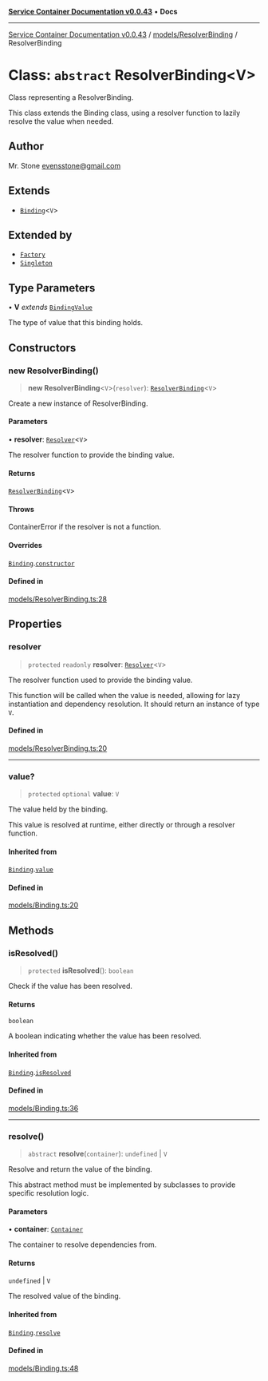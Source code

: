 [**Service Container Documentation v0.0.43**](../../../README.md) • **Docs**

***

[Service Container Documentation v0.0.43](../../../modules.md) / [models/ResolverBinding](../README.md) / ResolverBinding

# Class: `abstract` ResolverBinding\<V\>

Class representing a ResolverBinding.

This class extends the Binding class, using a resolver function to lazily resolve the value when needed.

## Author

Mr. Stone <evensstone@gmail.com>

## Extends

- [`Binding`](../../Binding/classes/Binding.md)\<`V`\>

## Extended by

- [`Factory`](../../Factory/classes/Factory.md)
- [`Singleton`](../../Singleton/classes/Singleton.md)

## Type Parameters

• **V** *extends* [`BindingValue`](../../../declarations/type-aliases/BindingValue.md)

The type of value that this binding holds.

## Constructors

### new ResolverBinding()

> **new ResolverBinding**\<`V`\>(`resolver`): [`ResolverBinding`](ResolverBinding.md)\<`V`\>

Create a new instance of ResolverBinding.

#### Parameters

• **resolver**: [`Resolver`](../../../declarations/type-aliases/Resolver.md)\<`V`\>

The resolver function to provide the binding value.

#### Returns

[`ResolverBinding`](ResolverBinding.md)\<`V`\>

#### Throws

ContainerError if the resolver is not a function.

#### Overrides

[`Binding`](../../Binding/classes/Binding.md).[`constructor`](../../Binding/classes/Binding.md#constructors)

#### Defined in

[models/ResolverBinding.ts:28](https://github.com/stonemjs/service-container/blob/f563ebfbcf5ea11d75901c138f530235ce2f4c94/src/models/ResolverBinding.ts#L28)

## Properties

### resolver

> `protected` `readonly` **resolver**: [`Resolver`](../../../declarations/type-aliases/Resolver.md)\<`V`\>

The resolver function used to provide the binding value.

This function will be called when the value is needed, allowing for lazy instantiation
and dependency resolution. It should return an instance of type `V`.

#### Defined in

[models/ResolverBinding.ts:20](https://github.com/stonemjs/service-container/blob/f563ebfbcf5ea11d75901c138f530235ce2f4c94/src/models/ResolverBinding.ts#L20)

***

### value?

> `protected` `optional` **value**: `V`

The value held by the binding.

This value is resolved at runtime, either directly or through a resolver function.

#### Inherited from

[`Binding`](../../Binding/classes/Binding.md).[`value`](../../Binding/classes/Binding.md#value)

#### Defined in

[models/Binding.ts:20](https://github.com/stonemjs/service-container/blob/f563ebfbcf5ea11d75901c138f530235ce2f4c94/src/models/Binding.ts#L20)

## Methods

### isResolved()

> `protected` **isResolved**(): `boolean`

Check if the value has been resolved.

#### Returns

`boolean`

A boolean indicating whether the value has been resolved.

#### Inherited from

[`Binding`](../../Binding/classes/Binding.md).[`isResolved`](../../Binding/classes/Binding.md#isresolved)

#### Defined in

[models/Binding.ts:36](https://github.com/stonemjs/service-container/blob/f563ebfbcf5ea11d75901c138f530235ce2f4c94/src/models/Binding.ts#L36)

***

### resolve()

> `abstract` **resolve**(`container`): `undefined` \| `V`

Resolve and return the value of the binding.

This abstract method must be implemented by subclasses to provide specific resolution logic.

#### Parameters

• **container**: [`Container`](../../../Container/classes/Container.md)

The container to resolve dependencies from.

#### Returns

`undefined` \| `V`

The resolved value of the binding.

#### Inherited from

[`Binding`](../../Binding/classes/Binding.md).[`resolve`](../../Binding/classes/Binding.md#resolve)

#### Defined in

[models/Binding.ts:48](https://github.com/stonemjs/service-container/blob/f563ebfbcf5ea11d75901c138f530235ce2f4c94/src/models/Binding.ts#L48)
